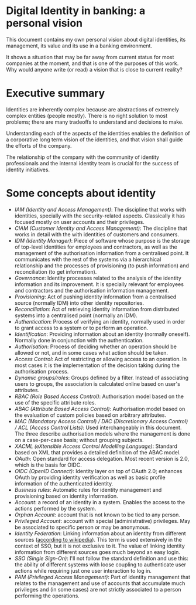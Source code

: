 # Digital Identity in banking: a personal vision

This document contains my own personal vision about digital identities, its management, its value and its use in a banking environment.

It shows a situation that may be far away from current status for most companies at the moment, and that is one of the purposes of this work. Why would anyone write (or read) a vision that is close to current reality?

# Executive summary

Identities are inherently complex because are abstractions of extremely complex entities (people mostly). There is no right solution to most problems; there are many tradeoffs to understand and decisions to make.

Understanding each of the aspects of the identities enables the definition of a corporative long term vision of the identities, and that vision shall guide the efforts of the company.

The relationship of the company with the community of identity professionals and the internal identity team is crucial for the success of identity initiatives.

# Some concepts about identity

- *IAM (Identity and Access Management)*: The discipline that works with identities, specially with the security-related aspects. Classically it has focused mostly on user accounts and their privileges.
- *CIAM (Customer Identity and Access Management)*: The discipline that works in detail with the with identities of customers and consumers.
- *IDM (Identity Manager)*: Piece of software whose purpose is the storage of top-level identities for employees and contractors, as well as the management of the authorisation information from a centralised point. It communicates with the rest of the systems via a hierarchical relationship and the processes of provisioning (to push information) and reconciliation (to get information).
- *Governance*: Identity processes related to the analysis of the identity information and its improvement. It is specially relevant for employees and contractors and the authorisation information management.
- *Provisioning*: Act of pushing identity information from a centralised source (normally IDM) into other identity repositories.
- *Reconciliation*: Act of retrieving identity information from distributed systems into a centralised point (normally an IDM).
- *Authentication*: Process of verifying an identity, normally used in order to grant access to a system or to perform an operation.
- *Identification*: Providing information about an identity (normally oneself). Normally done in conjunction with the authentication.
- *Authorisation*: Process of deciding whether an operation should be allowed or not, and in some cases what action should be taken.
- *Access Control*: Act of restricting or allowing access to an operation. In most cases it is the implementation of the decision taking during the authorisation process.
- *Dynamic groups/roles*: Groups defined by a filter. Instead of associating users to groups, the association is calculated online based on user's attributes.
- *RBAC (Role Based Access Control)*: Authorisation model based on the use of the specific attribute roles.
- *ABAC (Attribute Based Access Control)*: Authorisation model based on the evaluation of custom policies based on arbitrary attributes.
- *MAC (Mandatory Access Control) / DAC (Discretionary Access Control) / ACL (Access Control Lists)*: Used interchangeably in this document. The three describe authorisation models where the management is done on a case-per-case basis; without grouping subjects.
- *XACML (eXtensible Access Control Modelling Language)*: Standard based on XML that provides a detailed definition of the ABAC model.
- *OAuth*: Open standard for access delegation. Most recent version is 2.0, which is the basis for OIDC.
- *OIDC (OpenID Connect)*: Identity layer on top of OAuth 2.0; enhances OAuth by providing identity verification as well as basic profile information of the authenticated identity.
- *Business rules*: Automatic rules for identity management and provisioning based on identity information.
- *Account*: a record of an identity in a system. Enables the access to the actions performed by the system.
- *Orphan Account*: account that is not known to be tied to any person.
- *Privileged Account*: account with special (administrative) privileges. May be associated to specific person or may be anonymous.
- *Identity Federation*: Linking information about an identity from different sources ([according to wikipedia](https://en.wikipedia.org/wiki/Federated_identity)). This term is used extensively in the context of SSO, but it is not exclusive to it. The value of linking identity information from different sources goes much beyond an easy login.
- *SSO (Single Sign-On)*: I'll not follow the standard definition and use this: the ability of different systems with loose coupling to authenticate user actions while requiring just one user interaction to log in.
- *PAM (Privileged Access Management)*: Part of identity management that relates to the management and use of accounts that accumulate much privileges and (in some cases) are not strictly associated to a person performing the operations.
